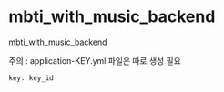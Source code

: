 # mbti_with_music_backend

mbti_with_music_backend

주의 : application-KEY.yml 파일은 따로 생성 필요

`key: key_id`
